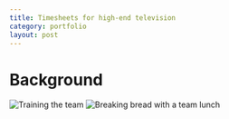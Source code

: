 ```yaml
---
title: Timesheets for high-end television
category: portfolio
layout: post
---
```


# Background
![Training the team](/images/india--training)
![Breaking bread with a team lunch](/images/india--team-lunch)